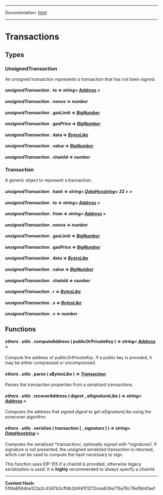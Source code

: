 -----

Documentation: [html](https://docs-beta.ethers.io/)

-----


Transactions
============



Types
-----



### UnsignedTransaction


An unsigned transaction represents a transaction that has not been signed.


#### *unsignedTransaction* . **to** **=>** *string< [Address](../address) >*






#### *unsignedTransaction* . **nonce** **=>** *number*






#### *unsignedTransaction* . **gasLimit** **=>** *[BigNumber](../bignumber)*






#### *unsignedTransaction* . **gasPrice** **=>** *[BigNumber](../bignumber)*






#### *unsignedTransaction* . **data** **=>** *[BytesLike](../bytes)*






#### *unsignedTransaction* . **value** **=>** *[BigNumber](../bignumber)*






#### *unsignedTransaction* . **chainId** **=>** *number*






### Transaction


A generic object to represent a transaction.


#### *unsignedTransaction* . **hash** **=>** *string< [DataHexstring](../bytes)< 32 > >*






#### *unsignedTransaction* . **to** **=>** *string< [Address](../address) >*






#### *unsignedTransaction* . **from** **=>** *string< [Address](../address) >*






#### *unsignedTransaction* . **nonce** **=>** *number*






#### *unsignedTransaction* . **gasLimit** **=>** *[BigNumber](../bignumber)*






#### *unsignedTransaction* . **gasPrice** **=>** *[BigNumber](../bignumber)*






#### *unsignedTransaction* . **data** **=>** *[BytesLike](../bytes)*






#### *unsignedTransaction* . **value** **=>** *[BigNumber](../bignumber)*






#### *unsignedTransaction* . **chainId** **=>** *number*






#### *unsignedTransaction* . **r** **=>** *[BytesLike](../bytes)*






#### *unsignedTransaction* . **s** **=>** *[BytesLike](../bytes)*






#### *unsignedTransaction* . **v** **=>** *number*






Functions
---------



#### *ethers* . *utils* . **computeAddress** ( publicOrPrivateKey )  **=>** *string< [Address](../address) >*

Compute the address of *publicOrPrivateKey*. If a public key is
provided, it may be either compressed or uncompressed.




#### *ethers* . *utils* . **parse** ( aBytesLike )  **=>** *[Transaction](./)*

Parses the transaction properties from a serialized transactions.




#### *ethers* . *utils* . **recoverAddress** ( digest , aSignatureLike )  **=>** *string< [Address](../address) >*

Computes the address that signed *digest* to get *aSignatureLike* using the
ecrecover algorithm.




#### *ethers* . *utils* . **serialize** ( transaction [  , signature ]  )  **=>** *string< [DataHexstring](../bytes) >*

Computes the serialized *transaction/, optionally signed with *signature//. If
signature is not presented, the unsigned serialized transaction is returned, which can
be used to compute the hash necessary to sign.

This function uses EIP-155 if a chainId is provided, otherwise legacy serialization is
used. It is **highly** recommended to always specify a *chainId*.





-----
**Content Hash:** 51f4a8594ba122a2c43d7b2cffdb2bf461f3212cea828e715a76c76ef8dd1ae1